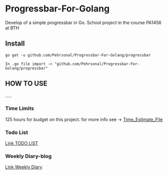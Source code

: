 # Progressbar-For-Golang
Develop of a simple progressbar in Go. School project in the course PA1456 at BTH

## Install
```
go get -u github.com/Pehrsonal/Progressbar-For-Golang/progressbar
```
```
In .go file import -> "github.com/Pehrsonal/Progressbar-For-Golang/progressbar"
```
## HOW TO USE
.....

### Time Limits 
125 hours for budget on this project.
for more info see -> [Time_Estimate_File](https://github.com/Pehrsonal/progressbar-for-Golang/blob/main/TIME_ESTIMATE.md)

### Todo List
[Link TODO LIST](https://github.com/Pehrsonal/progressbar-for-Golang/projects/1)

### Weekly Diary-blog
[Link Weekly Diary](https://docs.google.com/document/d/1dffjBnzQhBu6OpY11p0MNKGw9TnxKaFTgpuDHYp3rK4/edit?usp=sharing)
